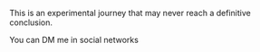This is an experimental journey that may never reach a definitive conclusion.

You can DM me in social networks
